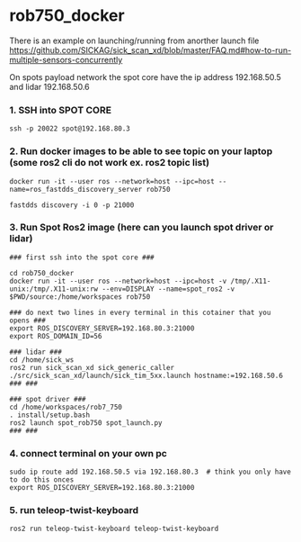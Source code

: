 # rob750_docker

There is an example on launching/running from anorther launch file
https://github.com/SICKAG/sick_scan_xd/blob/master/FAQ.md#how-to-run-multiple-sensors-concurrently

On spots payload network the spot core have the ip address 192.168.50.5 and lidar 192.168.50.6


### 1. SSH into SPOT CORE
    ssh -p 20022 spot@192.168.80.3

### 2. Run docker images to be able to see topic on your laptop (some ros2 cli do not work ex. ros2 topic list)
    docker run -it --user ros --network=host --ipc=host --name=ros_fastdds_discovery_server rob750

    fastdds discovery -i 0 -p 21000

### 3. Run Spot Ros2 image (here can you launch spot driver or lidar)
    ### first ssh into the spot core ###

    cd rob750_docker
    docker run -it --user ros --network=host --ipc=host -v /tmp/.X11-unix:/tmp/.X11-unix:rw --env=DISPLAY --name=spot_ros2 -v $PWD/source:/home/workspaces rob750

    ### do next two lines in every terminal in this cotainer that you opens ###
    export ROS_DISCOVERY_SERVER=192.168.80.3:21000
    export ROS_DOMAIN_ID=56

    ### lidar ###
    cd /home/sick_ws
    ros2 run sick_scan_xd sick_generic_caller ./src/sick_scan_xd/launch/sick_tim_5xx.launch hostname:=192.168.50.6
    ### ###

    ### spot driver ###
    cd /home/workspaces/rob7_750
    . install/setup.bash
    ros2 launch spot_rob750 spot_launch.py
    ### ###

### 4. connect terminal on your own pc
    sudo ip route add 192.168.50.5 via 192.168.80.3  # think you only have to do this onces
    export ROS_DISCOVERY_SERVER=192.168.80.3:21000
### 5. run teleop-twist-keyboard
    ros2 run teleop-twist-keyboard teleop-twist-keyboard
